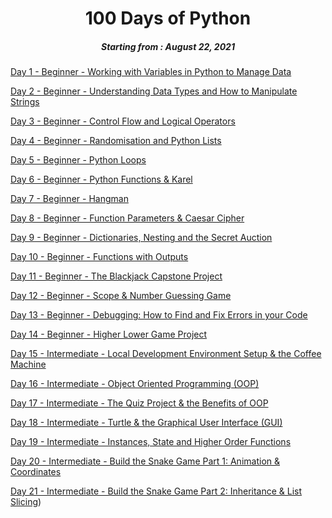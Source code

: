 <h1 align="center"> 
100 Days of Python
</h1>
<h5 align="center">
Starting from : August 22, 2021
</h5>

[Day 1 - Beginner - Working with Variables in Python to Manage Data](https://github.com/neubrom/100day/tree/master/01)

[Day 2 - Beginner - Understanding Data Types and How to Manipulate Strings](https://github.com/neubrom/100day/tree/master/02)

[Day 3 - Beginner - Control Flow and Logical Operators](https://github.com/neubrom/100day/tree/master/03)

[Day 4 - Beginner - Randomisation and Python Lists](https://github.com/neubrom/100day/tree/master/04)

[Day 5 - Beginner - Python Loops](https://github.com/neubrom/100day/tree/master/05)

[Day 6 - Beginner - Python Functions & Karel](https://github.com/neubrom/100day/tree/master/06)

[Day 7 - Beginner - Hangman](https://github.com/neubrom/100day/tree/master/07)

[Day 8 - Beginner - Function Parameters & Caesar Cipher](https://github.com/neubrom/100day/tree/master/08)

[Day 9 - Beginner - Dictionaries, Nesting and the Secret Auction](https://github.com/neubrom/100day/tree/master/09)

[Day 10 - Beginner - Functions with Outputs](https://github.com/neubrom/100day/tree/master/10)

[Day 11 - Beginner - The Blackjack Capstone Project](https://github.com/neubrom/100day/tree/master/11)

[Day 12 - Beginner - Scope & Number Guessing Game](https://github.com/neubrom/100day/tree/master/12)

[Day 13 - Beginner - Debugging: How to Find and Fix Errors in your Code](https://github.com/neubrom/100day/tree/master/13)

[Day 14 - Beginner - Higher Lower Game Project](https://github.com/neubrom/100day/tree/master/14)

[Day 15 - Intermediate - Local Development Environment Setup & the Coffee Machine](https://github.com/neubrom/100day/tree/master/15)

[Day 16 - Intermediate - Object Oriented Programming (OOP)](https://github.com/neubrom/100day/tree/master/16)

[Day 17 - Intermediate - The Quiz Project & the Benefits of OOP](https://github.com/neubrom/100day/tree/master/17)

[Day 18 - Intermediate - Turtle & the Graphical User Interface (GUI)](https://github.com/neubrom/100day/tree/master/18)

[Day 19 - Intermediate - Instances, State and Higher Order Functions](https://github.com/neubrom/100day/tree/master/19)

[Day 20 - Intermediate - Build the Snake Game Part 1: Animation & Coordinates](https://github.com/neubrom/100day/tree/master/20)

[Day 21 - Intermediate - Build the Snake Game Part 2: Inheritance & List Slicing](https://github.com/neubrom/100day/tree/master/21))

